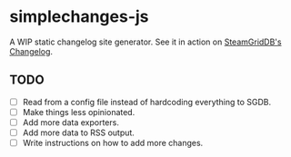 # simplechanges-js

A WIP static changelog site generator. See it in action on [SteamGridDB's Changelog](https://changelog.steamgriddb.com/).

## TODO

- [ ] Read from a config file instead of hardcoding everything to SGDB.
- [ ] Make things less opinionated.
- [ ] Add more data exporters.
- [ ] Add more data to RSS output.
- [ ] Write instructions on how to add more changes.
